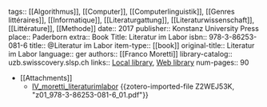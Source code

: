 tags:: [[Algorithmus]], [[Computer]], [[Computerlinguistik]], [[Genres littéraires]], [[Informatique]], [[Literaturgattung]], [[Literaturwissenschaft]], [[Littérature]], [[Methode]]
date:: 2017
publisher:: Konstanz University Press
place:: Paderborn
extra:: Book Title: Literatur im Labor
isbn:: 978-3-86253-081-6
title:: @Literatur im Labor
item-type:: [[book]]
original-title:: Literatur im Labor
language:: ger
authors:: [[Franco Moretti]]
library-catalog:: uzb.swisscovery.slsp.ch
links:: [Local library](zotero://select/groups/2386895/items/46VZ7MHM), [Web library](https://www.zotero.org/groups/2386895/items/46VZ7MHM)
num-pages:: 90

- [[Attachments]]
	- [IV_moretti_literaturimlabor](zotero://select/groups/2386895/items/Z2WEJ53K) {{zotero-imported-file Z2WEJ53K, "z01_978-3-86253-081-6_01.pdf"}}